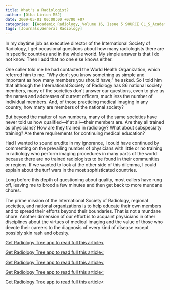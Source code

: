 ```yaml
---
title: What's a Radiologist?
author: [Otha Linton MSJ]
date: 2009-05-01 00:00:00 +0700 +07
categories: [{Academic Radiology, Volume 16, Issue 5 SOURCE CL_S_AcademicRadiologyVolume16Issue5 1}]
tags: [Journals,General Radiology]
---
```

In my daytime job as executive director of the International Society of Radiology, I get occasional questions about how many radiologists there are in specific countries and in the whole world. My simple answer is that I do not know. Then I add that no one else knows either.

One caller told me he had contacted the World Health Organization, which referred him to me. “Why don't you know something as simple and important as how many members you should have,” he asked. So I told him that although the International Society of Radiology has 86 national society members, many of the societies don't answer our questions, even to give us the names and addresses of current officers, much less the number of individual members. And, of those practicing medical imaging in any country, how many are members of the national society?

But beyond the matter of raw numbers, many of the same societies have never told us how qualified—if at all—their members are. Are they all trained as physicians? How are they trained in radiology? What about subspecialty training? Are there requirements for continuing medical education?

Had I wanted to sound erudite in my ignorance, I could have continued by commenting on the prevailing number of physicians with little or no training in radiology who perform imaging procedures in many parts of the world because there are no trained radiologists to be found in their communities or regions. If we wanted to look at the other side of this dilemma, I could explain about the turf wars in the most sophisticated countries.

Long before this depth of questioning about quality, most callers have rung off, leaving me to brood a few minutes and then get back to more mundane chores.

The prime mission of the International Society of Radiology, regional societies, and national organizations is to help educate their own members and to spread their efforts beyond their boundaries. That is not a mundane chore. Another dimension of our effort is to acquaint physicians in other disciplines about the virtues of medical imaging and the value of those who devote their careers to the diagnosis of every kind of disease except possibly skin rash and obesity.

[Get Radiology Tree app to read full this article<](https://clinicalpub.com/app)

[Get Radiology Tree app to read full this article<](https://clinicalpub.com/app)

[Get Radiology Tree app to read full this article<](https://clinicalpub.com/app)

[Get Radiology Tree app to read full this article<](https://clinicalpub.com/app)

[Get Radiology Tree app to read full this article<](https://clinicalpub.com/app)